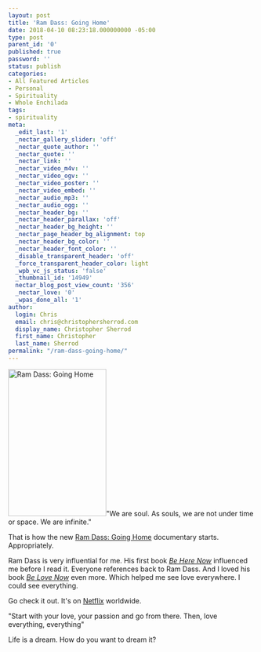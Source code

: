 ```yaml
---
layout: post
title: 'Ram Dass: Going Home'
date: 2018-04-10 08:23:18.000000000 -05:00
type: post
parent_id: '0'
published: true
password: ''
status: publish
categories:
- All Featured Articles
- Personal
- Spirituality
- Whole Enchilada
tags:
- spirituality
meta:
  _edit_last: '1'
  _nectar_gallery_slider: 'off'
  _nectar_quote_author: ''
  _nectar_quote: ''
  _nectar_link: ''
  _nectar_video_m4v: ''
  _nectar_video_ogv: ''
  _nectar_video_poster: ''
  _nectar_video_embed: ''
  _nectar_audio_mp3: ''
  _nectar_audio_ogg: ''
  _nectar_header_bg: ''
  _nectar_header_parallax: 'off'
  _nectar_header_bg_height: ''
  _nectar_page_header_bg_alignment: top
  _nectar_header_bg_color: ''
  _nectar_header_font_color: ''
  _disable_transparent_header: 'off'
  _force_transparent_header_color: light
  _wpb_vc_js_status: 'false'
  _thumbnail_id: '14949'
  nectar_blog_post_view_count: '356'
  _nectar_love: '0'
  _wpas_done_all: '1'
author:
  login: Chris
  email: chris@christophersherrod.com
  display_name: Christopher Sherrod
  first_name: Christopher
  last_name: Sherrod
permalink: "/ram-dass-going-home/"
---
```

<p><a href="https://www.netflix.com/watch/80209895" target="_blank" rel="noopener"><img class="alignright wp-image-14949 size-medium" src="{{ site.baseurl }}/posts/2018/04/Ram-Dass-200x300.jpg" alt="Ram Dass: Going Home" width="200" height="300" /></a>"We are soul. As souls, we are not under time or space. We are infinite."</p>
<p>That is how the new <a href="http://ramdassgoinghome.com/">Ram Dass: Going Home</a> documentary starts. Appropriately.</p>
<p>Ram Dass is very influential for me. His first book <a href="https://amzn.to/2qmnZfX"><em>Be Here Now</em></a> influenced me before I read it. Everyone references back to Ram Dass. And I loved his book <a href="https://amzn.to/2v6SFaW"><em>Be Love Now</em></a> even more. Which helped me see love everywhere. I could see everything.</p>
<p>Go check it out. It's on <a href="https://www.netflix.com/watch/80209895">Netflix</a> worldwide.</p>
<p>"Start with your love, your passion and go from there. Then, love everything, everything"</p>
<p>Life is a dream. How do you want to dream it?</p>

